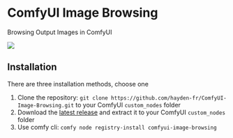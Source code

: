 # ComfyUI Image Browsing

Browsing Output Images in ComfyUI

<img src="demo/preview.png" style="max-width: 100%; max-height: 300px" >

## Installation

There are three installation methods, choose one

1. Clone the repository: `git clone https://github.com/hayden-fr/ComfyUI-Image-Browsing.git` to your ComfyUI `custom_nodes` folder
2. Download the [latest release](https://github.com/hayden-fr/ComfyUI-Image-Browsing/releases/latest/download/dist.tar.gz) and extract it to your ComfyUI `custom_nodes` folder
3. Use comfy cli: `comfy node registry-install comfyui-image-browsing`
